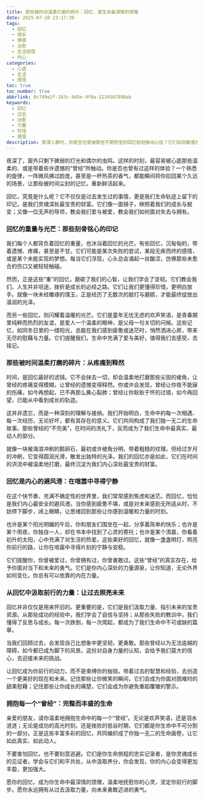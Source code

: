 ```yaml
---
title: 那些被时间温柔打磨的碎片：回忆，是生命最深情的馈赠
date: 2025-07-28 23:17:39
tags:
  - 回忆
  - 成长
  - 情感
  - 治愈
  - 生活感悟
  - 内心
categories:
  - 心语
  - 生活
  - 感悟
toc: true
toc_number: true
abbrlink: 8c7d9e2f-1b3c-4d5e-9f0a-1234567890ab
keywords:
  - 回忆
  - 过去
  - 治愈
  - 力量
  - 珍惜
  - 感悟
description: 夜深人静时，你是否也曾被那些不期而至的回忆轻轻触动心弦？它们如同散落在生命长河中的珍珠，或闪耀着喜悦的光芒，或沉淀着淡淡的忧伤。本文将带你一同走进回忆的深处，感受它们如何温柔地打磨着我们的灵魂，成为我们前行路上最深情的馈赠，给予我们温暖、力量与希望。
---
```


夜深了，窗外只剩下微弱的灯光和偶尔的虫鸣。这样的时刻，最容易被心底那些温柔的、或是带着些许遗憾的“曾经”所触动。你是否也曾有过这样的体验？一个熟悉的旋律，一阵微风拂过脸庞，甚至是一杯热茶的香气，都能瞬间将你拉回某个久远的场景，让那些被时间尘封的记忆，重新鲜活起来。

回忆，究竟是什么呢？它不仅仅是过去发生过的事情，更是我们生命轨迹上留下的印记，是我们灵魂深处最宝贵的财富。它们像一面镜子，映照着我们的成长与蜕变；又像一位无声的导师，教会我们爱与被爱，教会我们如何面对失去与拥有。

### 回忆的重量与光芒：那些刻骨铭心的印记

我们每个人都背负着回忆的重量，也沐浴着回忆的光芒。有些回忆，沉甸甸的，带着遗憾、疼痛，甚至是不甘。它们可能是某次失败的尝试，某段无疾而终的感情，或是某个未能实现的梦想。每当它们浮现，心头总会涌起一丝酸涩，仿佛那些未愈合的伤口又被轻轻触碰。

然而，正是这些“重”的回忆，磨砺了我们的心智，让我们学会了坚韧。它们教会我们，人生并非坦途，挫折是成长的必经之路。它们让我们更懂得珍惜，更明白放手。就像一块未经雕琢的璞玉，正是经历了无数次的敲打与磨砺，才能最终绽放出温润的光泽。

而另一些回忆，则闪耀着温暖的光芒。它们是童年无忧无虑的欢声笑语，是青春期里纯粹而热烈的友谊，是爱人一个温柔的眼神，是父母一句关切的问候。这些记忆，如同冬日里的一缕阳光，总能在我们感到疲惫或迷茫时，悄然洒进心房，带来无尽的慰藉与力量。它们提醒我们，生命中充满了爱与美好，值得我们去感受，去铭记。

### 那些被时间温柔打磨的碎片：从疼痛到释然

时间，是回忆最好的滤镜。它不会抹去一切，却会温柔地打磨那些尖锐的棱角，让曾经的疼痛变得模糊，让曾经的遗憾变得释然。你或许会发现，曾经让你夜不能寐的伤痛，如今再想起，已不再那么撕心裂肺；曾经让你耿耿于怀的过错，如今再回望，已能从中看到成长的轨迹。

这并非遗忘，而是一种深刻的理解与接纳。我们开始明白，生命中的每一次相遇、每一次经历，无论好坏，都有其存在的意义。它们共同构成了我们独一无二的生命故事。那些曾经的“不完美”，在时间的洗礼下，反而成为了我们生命中最真实、最动人的部分。

就像一块被海浪冲刷的鹅卵石，最初或许棱角分明，带着粗糙的纹理。但经过岁月的冲刷，它变得圆润光滑，散发出独特的光泽。我们的回忆亦是如此，它们在时间的洪流中被温柔地打磨，最终沉淀为我们内心深处最宝贵的财富。

### 回忆是内心的避风港：在喧嚣中寻得宁静

在这个快节奏、充满不确定性的世界里，我们常常感到焦虑和迷茫。而回忆，恰恰是我们内心最安全的避风港。当你感到疲惫不堪，或是对未来感到无所适从时，不妨停下脚步，闭上眼睛，让思绪回到那些让你感到温暖和力量的时刻。

也许是某个阳光明媚的午后，你和朋友们围坐在一起，分享着简单的快乐；也许是某个雨夜，你独自一人，却在书本中找到了心灵的寄托；也许是某个清晨，你看着初升的太阳，心中充满了对生活的热爱。这些美好的回忆，就像一盏盏明灯，照亮你前行的路，让你在喧嚣中寻得片刻的宁静与安稳。

它们提醒你，你曾被爱过，你曾拥有过，你曾勇敢过。这些“曾经”的真实存在，给予你面对当下和未来的勇气。它们是你内心深处的力量源泉，让你知道，无论外界如何变化，你总有可以依靠的内在力量。

### 从回忆中汲取前行的力量：让过去照亮未来

回忆并非仅仅是用来怀旧的。更重要的是，它们是我们汲取力量、指引未来的宝贵资源。从那些成功的经验中，我们学会了自信与坚持；从那些失败的教训中，我们懂得了反思与成长。每一次跌倒，每一次爬起，都成为了我们生命中不可或缺的篇章。

当我们回顾过去，会发现自己比想象中更坚韧，更勇敢。那些曾经以为无法逾越的障碍，如今都已成为脚下的风景。这份对自身力量的认知，会给予我们莫大的信心，去迎接未来的挑战。

让回忆成为你前行的动力，而不是束缚你的枷锁。带着过去的智慧和经验，去创造一个更美好的现在和未来。记住那些让你微笑的瞬间，它们会成为你面对困难时的甜美慰藉；记住那些让你成长的痛楚，它们会成为你避免重蹈覆辙的警示。

### 拥抱每一个“曾经”：完整而丰盛的生命

亲爱的朋友，请你温柔地拥抱生命中的每一个“曾经”。无论是欢声笑语，还是泪水涟涟；无论是成功的高光时刻，还是挫败的低谷时期，它们都是你生命中不可分割的一部分。正是这些丰富多彩的回忆，共同编织成了你独一无二的生命画卷，让它如此真实、如此动人。

不要害怕回忆，也不要刻意逃避。它们是你生命旅程的忠实记录者，是你灵魂成长的见证者。学会与它们和平共处，从中汲取养分，你会发现，你的内心会变得更加丰盈，更加强大。

愿你的回忆，成为你生命中最深情的馈赠，温柔地抚慰你的心灵，坚定你前行的脚步。愿你永远拥有从过去汲取力量，向未来勇敢迈进的勇气。